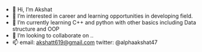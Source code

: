 - 👋 Hi, I’m Akshat
- 👀 I’m interested in career and learning opportunities in developing field.
- 🌱 I’m currently learning C++ and python with other basics including Data structure and OOP
- 💞️ I’m looking to collaborate on ..
- 📫 email: akshatt619@gmail.com         twitter: @alphaakshat47

<!---
alphaviktor/alphaviktor is a ✨ special ✨ repository because its `README.md` (this file) appears on your GitHub profile.
You can click the Preview link to take a look at your changes.
--->
